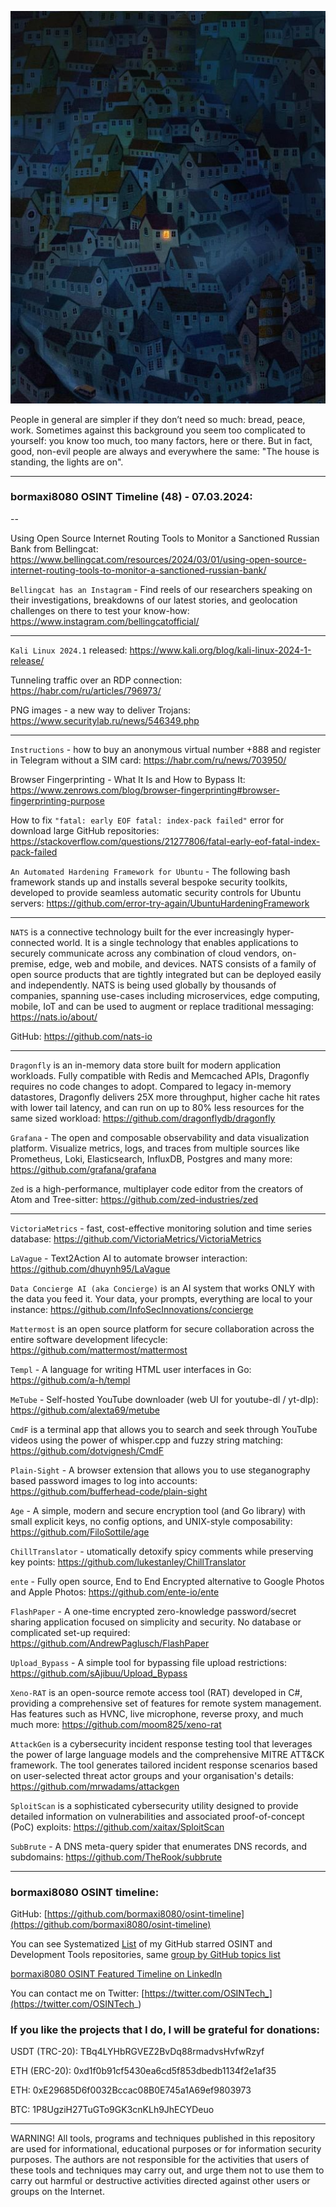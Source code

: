 ![alt text](img/48.jpg)

People in general are simpler if they don’t need so much: bread, peace, work. Sometimes against this background you seem too complicated to yourself: you know too much, too many factors, here or there. But in fact, good, non-evil people are always and everywhere the same: "The house is standing, the lights are on".

----
### bormaxi8080 OSINT Timeline (48) - 07.03.2024:

--

Using Open Source Internet Routing Tools to Monitor a Sanctioned Russian Bank from Bellingcat: https://www.bellingcat.com/resources/2024/03/01/using-open-source-internet-routing-tools-to-monitor-a-sanctioned-russian-bank/

```Bellingcat has an Instagram``` - Find reels of our researchers speaking on their investigations, breakdowns of our latest stories, and geolocation challenges on there to test your know-how: https://www.instagram.com/bellingcatofficial/

----

```Kali Linux 2024.1``` released: https://www.kali.org/blog/kali-linux-2024-1-release/

Tunneling traffic over an RDP connection: https://habr.com/ru/articles/796973/

PNG images - a new way to deliver Trojans: https://www.securitylab.ru/news/546349.php

----

```Instructions``` - how to buy an anonymous virtual number +888 and register in Telegram without a SIM card: https://habr.com/ru/news/703950/

Browser Fingerprinting - What It Is and How to Bypass It: https://www.zenrows.com/blog/browser-fingerprinting#browser-fingerprinting-purpose

How to fix ```"fatal: early EOF fatal: index-pack failed"``` error for download large GitHub repositories: https://stackoverflow.com/questions/21277806/fatal-early-eof-fatal-index-pack-failed

```An Automated Hardening Framework for Ubuntu``` - The following bash framework stands up and installs several bespoke security toolkits, developed to provide seamless automatic security controls for Ubuntu servers: https://github.com/error-try-again/UbuntuHardeningFramework

----

```NATS``` is a connective technology built for the ever increasingly hyper-connected world. It is a single technology that enables applications to securely communicate across any combination of cloud vendors, on-premise, edge, web and mobile, and devices. NATS consists of a family of open source products that are tightly integrated but can be deployed easily and independently. NATS is being used globally by thousands of companies, spanning use-cases including microservices, edge computing, mobile, IoT and can be used to augment or replace traditional messaging: https://nats.io/about/

GitHub: https://github.com/nats-io

----

```Dragonfly``` is an in-memory data store built for modern application workloads. Fully compatible with Redis and Memcached APIs, Dragonfly requires no code changes to adopt. Compared to legacy in-memory datastores, Dragonfly delivers 25X more throughput, higher cache hit rates with lower tail latency, and can run on up to 80% less resources for the same sized workload: https://github.com/dragonflydb/dragonfly

```Grafana``` - The open and composable observability and data visualization platform. Visualize metrics, logs, and traces from multiple sources like Prometheus, Loki, Elasticsearch, InfluxDB, Postgres and many more: https://github.com/grafana/grafana

```Zed``` is a high-performance, multiplayer code editor from the creators of Atom and Tree-sitter: https://github.com/zed-industries/zed

----

```VictoriaMetrics``` - fast, cost-effective monitoring solution and time series database: https://github.com/VictoriaMetrics/VictoriaMetrics

```LaVague``` - Text2Action AI to automate browser interaction: https://github.com/dhuynh95/LaVague

```Data Concierge AI (aka Concierge)``` is an AI system that works ONLY with the data you feed it. Your data, your prompts, everything are local to your instance: https://github.com/InfoSecInnovations/concierge

```Mattermost``` is an open source platform for secure collaboration across the entire software development lifecycle: https://github.com/mattermost/mattermost

```Templ``` - A language for writing HTML user interfaces in Go: https://github.com/a-h/templ

```MeTube``` - Self-hosted YouTube downloader (web UI for youtube-dl / yt-dlp): https://github.com/alexta69/metube

```CmdF``` is a terminal app that allows you to search and seek through YouTube videos using the power of whisper.cpp and fuzzy string matching: https://github.com/dotvignesh/CmdF

```Plain-Sight``` - A browser extension that allows you to use steganography based password images to log into accounts: https://github.com/bufferhead-code/plain-sight

```Age``` - A simple, modern and secure encryption tool (and Go library) with small explicit keys, no config options, and UNIX-style composability: https://github.com/FiloSottile/age
 
```ChillTranslator``` - utomatically detoxify spicy comments while preserving key points: https://github.com/lukestanley/ChillTranslator

```ente``` - Fully open source, End to End Encrypted alternative to Google Photos and Apple Photos: https://github.com/ente-io/ente

```FlashPaper``` - A one-time encrypted zero-knowledge password/secret sharing application focused on simplicity and security. No database or complicated set-up required: https://github.com/AndrewPaglusch/FlashPaper

```Upload_Bypass``` - A simple tool for bypassing file upload restrictions: https://github.com/sAjibuu/Upload_Bypass

```Xeno-RAT``` is an open-source remote access tool (RAT) developed in C#, providing a comprehensive set of features for remote system management. Has features such as HVNC, live microphone, reverse proxy, and much much more: https://github.com/moom825/xeno-rat

```AttackGen``` is a cybersecurity incident response testing tool that leverages the power of large language models and the comprehensive MITRE ATT&CK framework. The tool generates tailored incident response scenarios based on user-selected threat actor groups and your organisation's details: https://github.com/mrwadams/attackgen

```SploitScan``` is a sophisticated cybersecurity utility designed to provide detailed information on vulnerabilities and associated proof-of-concept (PoC) exploits: https://github.com/xaitax/SploitScan

```SubBrute``` - A DNS meta-query spider that enumerates DNS records, and subdomains: https://github.com/TheRook/subbrute

----
### bormaxi8080 OSINT timeline:

GitHub: [https://github.com/bormaxi8080/osint-timeline](https://github.com/bormaxi8080/osint-timeline)

You can see Systematized [List](https://github.com/bormaxi8080/github-starred-repos-builder/blob/main/starred_repos.md) of my GitHub starred OSINT and Development Tools repositories, same [group by GitHub topics list](https://github.com/bormaxi8080/starred)

[bormaxi8080 OSINT Featured Timeline on LinkedIn](https://www.linkedin.com/in/osintech/details/featured/)

You can contact me on Twitter: [https://twitter.com/OSINTech_](https://twitter.com/OSINTech_)
### If you like the projects that I do, I will be grateful for donations:

USDT (TRC-20): TBq4LYHbRGVEZ2BvDq88rmadvsHvfwRzyf

ETH (ERC-20): 0xd1f0b91cf5430ea6cd5f853dbedb1134f2e1af35

ETH: 0xE29685D6f0032Bccac08B0E745a1A69ef9803973

BTC: 1P8UgziH27TuGTo9GK3cnKLh9JhECYDeuo

----

WARNING! All tools, programs and techniques published in this repository are used for informational, educational purposes or for information security purposes. The authors are not responsible for the activities that users of these tools and techniques may carry out, and urge them not to use them to carry out harmful or destructive activities directed against other users or groups on the Internet.